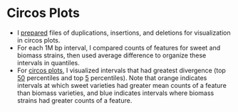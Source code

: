 # Circos Plots
- I [prepared](CircosPrep.Rmd) files of duplications, insertions, and deletions for visualization in circos plots.  
- For each 1M bp interval, I compared counts of features for sweet and biomass strains, then used average difference to organize these intervals in quantiles. 
- For [circos plots](finalCircos.R), I visualized intervals that had greatest divergence (top [50](CircosHighRes50.png) percentiles and top [5](CircosHighRes95.png) percentiles). Note that orange indicates intervals at which sweet varieties had greater mean counts of a feature than biomass varieties, and blue indicates intervals where biomass strains had greater counts of a feature. 
